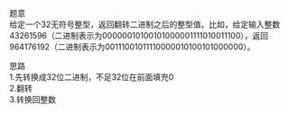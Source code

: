 题意  
给定一个32无符号整型，返回翻转二进制之后的整型值。比如，给定输入整数43261596（二进制表示为00000010100101000001111010011100），返回964176192（二进制表示为00111001011110000010100101000000）。

思路  
1.先转换成32位二进制，不足32位在前面填充0  
2.翻转  
3.转换回整数
